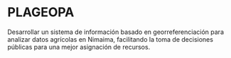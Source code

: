 # PLAGEOPA
Desarrollar un sistema de información basado en georreferenciación para analizar datos agrícolas en Nimaima, facilitando la toma de decisiones públicas para una mejor asignación de recursos.
